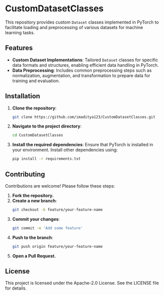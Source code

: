 # CustomDatasetClasses

This repository provides custom `Dataset` classes implemented in PyTorch to facilitate loading and preprocessing of various datasets for machine learning tasks.

## Features

- **Custom Dataset Implementations**: Tailored `Dataset` classes for specific data formats and structures, enabling efficient data handling in PyTorch.
- **Data Preprocessing**: Includes common preprocessing steps such as normalization, augmentation, and transformation to prepare data for training and evaluation.

## Installation

1. **Clone the repository**:
   ```bash
   git clone https://github.com/imaditya123/CustomDatasetClasses.git
2. **Navigate to the project directory**:
   ```bash
   cd CustomDatasetClasses
3. **Install the required dependencies**:
   Ensure that PyTorch is installed in your environment. Install other dependencies using:
   
   ```bash
   pip install -r requirements.txt

<!-- ## Usage

1. **Import the custom dataset classes**:
    ```bash
    from custom_datasets import CustomDataset1, CustomDataset2
2. **Initialize the dataset**:
    ```bash
    train_dataset = CustomDataset1(data_dir='path/to/data', transform=transformations)
3. **Create a DataLoader**:
    ```bash
    from torch.utils.data import DataLoader

train_loader = DataLoader(train_dataset, batch_size=32, shuffle=True)
Iterate over the DataLoader in your training loop:
for data, labels in train_loader:
    # Training code here -->

## Contributing

Contributions are welcome! Please follow these steps:

1. **Fork the repository.**
2. **Create a new branch**:
    ```bash
    git checkout -b feature/your-feature-name
3. **Commit your changes**:
   ```bash
   git commit -m 'Add some feature'
4. **Push to the branch**:
    ```bash
    git push origin feature/your-feature-name
5. **Open a Pull Request.**


## License

This project is licensed under the Apache-2.0 License. See the LICENSE file for details.
